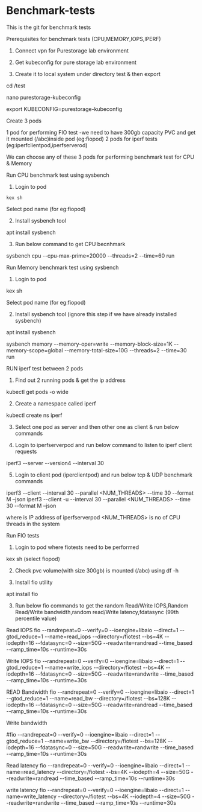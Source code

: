# Benchmark-tests
This is the git for benchmark tests

Prerequisites for benchmark tests (CPU,MEMORY,IOPS,IPERF)
1) Connect vpn for Purestorage lab environment

2) Get kubeconfig for pure storage lab environment

3) Create it to local system under directory test & then export

cd /test

nano purestorage-kubeconfig

export KUBECONFIG=purestorage-kubeconfig

Create 3 pods

1 pod for performing FIO test -we need to have 300gb capacity PVC and get it mounted (/abc)inside pod (eg:fiopod) 2 pods for iperf tests (eg:iperfclientpod,iperfserverod)

We can choose any of these 3 pods for performing benchmark test for CPU & Memory

Run CPU benchmark test using sysbench
1) Login to pod

`kex sh`

Select pod name (for eg:fiopod)

2) Install sysbench tool

apt install sysbench

3) Run below command to get CPU becnhmark

sysbench cpu --cpu-max-prime=20000 --threads=2 --time=60 run

Run Memory benchmark test using sysbench
1) Login to pod

kex sh

Select pod name (for eg:fiopod)

2) Install sysbench tool (ignore this step if we have already installed sysbench)

apt install sysbench

sysbench memory --memory-oper=write --memory-block-size=1K --memory-scope=global --memory-total-size=10G --threads=2 --time=30 run

RUN iperf test between 2 pods
1) Find out 2 running pods & get the ip address

kubectl get pods -o wide

2) Create a namespace called iperf

kubectl create ns iperf

3) Select one pod as server and then other one as client & run below commands

4) Login to iperfserverpod and run below command to listen to iperf client requests

iperf3 --server --version4 --interval 30

5) Login to client pod (iperclientpod) and run below tcp & UDP benchmark commands

iperf3 --client --interval 30 --parallel <NUM_THREADS> --time 30 --format M –json iperf3 --client -u --interval 30 --parallel <NUM_THREADS> --time 30 --format M –json

where is IP address of iperfserverpod <NUM_THREADS> is no of CPU threads in the system

Run FIO tests
1) Login to pod where fiotests need to be performed

kex sh (select fiopod)

2) Check pvc volume(with size 300gb) is mounted (/abc) using df -h

3) Install fio utility

apt install fio

3) Run below fio commands to get the random Read/Write IOPS,Random Read/Write bandwidth,random read/Write latency,fdatasync (99th percentile value)

Read IOPS
fio --randrepeat=0 --verify=0 --ioengine=libaio --direct=1 --gtod_reduce=1 --name=read_iops --directory=/fiotest --bs=4K --iodepth=16 --fdatasync=0 --size=50G --readwrite=randread --time_based --ramp_time=10s --runtime=30s

Write IOPS
fio --randrepeat=0 --verify=0 --ioengine=libaio --direct=1 --gtod_reduce=1 --name=write_iops --directory=/fiotest --bs=4K --iodepth=16 --fdatasync=0 --size=50G --readwrite=randwrite --time_based --ramp_time=10s --runtime=30s

READ Bandwidth
fio --randrepeat=0 --verify=0 --ioengine=libaio --direct=1 --gtod_reduce=1 --name=read_bw --directory=/fiotest --bs=128K --iodepth=16 --fdatasync=0 --size=50G --readwrite=randread --time_based --ramp_time=10s --runtime=30s

Write bandwidth

#fio --randrepeat=0 --verify=0 --ioengine=libaio --direct=1 --gtod_reduce=1 --name=write_bw --directory=/fiotest --bs=128K --iodepth=16 --fdatasync=0 --size=50G --readwrite=randwrite --time_based --ramp_time=10s --runtime=30s

Read latency
fio --randrepeat=0 --verify=0 --ioengine=libaio --direct=1 --name=read_latency --directory=/fiotest --bs=4K --iodepth=4 --size=50G --readwrite=randread --time_based --ramp_time=10s --runtime=30s

write latency
fio --randrepeat=0 --verify=0 --ioengine=libaio --direct=1 --name=write_latency --directory=/fiotest --bs=4K --iodepth=4 --size=50G --readwrite=randwrite --time_based --ramp_time=10s --runtime=30s



